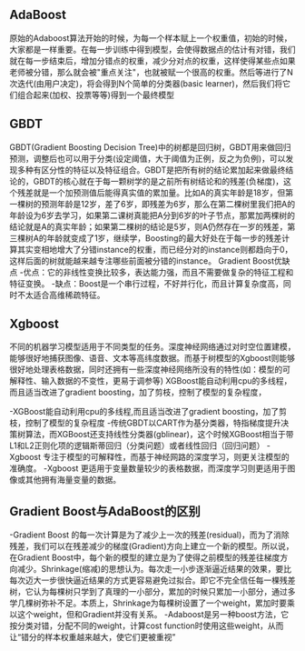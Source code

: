 AdaBoost
---
原始的Adaboost算法开始的时候，为每一个样本赋上一个权重值，初始的时候，大家都是一样重要。在每一步训练中得到模型，会使得数据点的估计有对错，我们就在每一步结束后，增加分错点的权重，减少分对点的权重，这样使得某些点如果老师被分错，那么就会被"重点关注"，也就被赋一个很高的权重。然后等进行了N次迭代(由用户决定)，将会得到N个简单的分类器(basic learner)，然后我们将它们组合起来(加权、投票等等)得到一个最终模型

GBDT
---
GBDT(Gradient Boosting Decision Tree)中的树都是回归树，GBDT用来做回归预测，调整后也可以用于分类(设定阈值，大于阈值为正例，反之为负例)，可以发现多种有区分性的特征以及特征组合。GBDT是把所有树的结论累加起来做最终结论的，GBDT的核心就在于每一颗树学的是之前所有树结论和的残差(负梯度)，这个残差就是一个加预测值后能得真实值的累加量。比如A的真实年龄是18岁，但第一棵树的预测年龄是12岁，差了6岁，即残差为6岁，那么在第二棵树里我们把A的年龄设为6岁去学习，如果第二课树真能把A分到6岁的叶子节点，那累加两棵树的结论就是A的真实年龄；如果第二棵树的结论是5岁，则A仍然存在一岁的残差，第三棵树A的年龄就变成了1岁，继续学，Boosting的最大好处在于每一步的残差计算其实变相地增大了分错instance的权重，而已经分对的instance则都趋向于0，这样后面的树就能越来越专注哪些前面被分错的instance。
Gradient Boost优缺点
-优点：它的非线性变换比较多，表达能力强，而且不需要做复杂的特征工程和特征变换。
-缺点：Boost是一个串行过程，不好并行化，而且计算复杂度高，同时不太适合高维稀疏特征。

Xgboost
---
不同的机器学习模型适用于不同类型的任务。深度神经网络通过对时空位置建模，能够很好地捕获图像、语音、文本等高纬度数据。而基于树模型的Xgboost则能够很好地处理表格数据，同时还拥有一些深度神经网络所没有的特性(如：模型的可解释性、输入数据的不变性，更易于调参等)
XGBoost能自动利用cpu的多线程，而且适当改进了gradient boosting，加了剪枝，控制了模型的复杂程度，

-XGBoost能自动利用cpu的多线程,而且适当改进了gradient boosting，加了剪枝，控制了模型的复杂程度
-传统GBDT以CART作为基分类器，特指梯度提升决策树算法，而XGBoost还支持线性分类器(gblinear)，这个时候XGBoost相当于带L1和L2正则化项的逻辑斯蒂回归（分类问题）或者线性回归（回归问题）
-Xgboost 专注于模型的可解释性，而基于神经网路的深度学习，则更关注模型的准确度。
-Xgboost 更适用于变量数量较少的表格数据，而深度学习则更适用于图像或其他拥有海量变量的数据。


Gradient Boost与AdaBoost的区别
---
-Gradient Boost 的每一次计算是为了减少上一次的残差(residual)，而为了消除残差，我们可以在残差减少的梯度(Gradient)方向上建立一个新的模型。所以说，在Gradient Boost中，每个新的模型的建立是为了使得之前模型的残差往梯度方向减少。Shrinkage(缩减)的思想认为。每次走一小步逐渐逼近结果的效果，要比每次迈大一步很快逼近结果的方式更容易避免过拟合。即它不完全信任每一棵残差树，它认为每棵树只学到了真理的一小部分，累加的时候只累加一小部分，通过多学几棵树弥补不足。本质上，Shrinkage为每棵树设置了一个weight，累加时要乘以这个weight，但和Gradient并没有关系。
-Adaboost是另一种boost方法，它按分类对错，分配不同的weight，计算cost function时使用这些weight，从而让“错分的样本权重越来越大，使它们更被重视”
